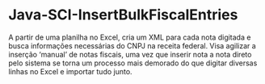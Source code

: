 # Java-SCI-InsertBulkFiscalEntries

A partir de uma planilha no Excel, cria um XML para cada nota digitada e busca
informações necessárias do CNPJ na receita federal. Visa agilizar a inserção ‘manual’
de notas fiscais, uma vez que inserir nota a nota direto pelo sistema se torna um
processo mais demorado do que digitar diversas linhas no Excel e importar tudo junto.

